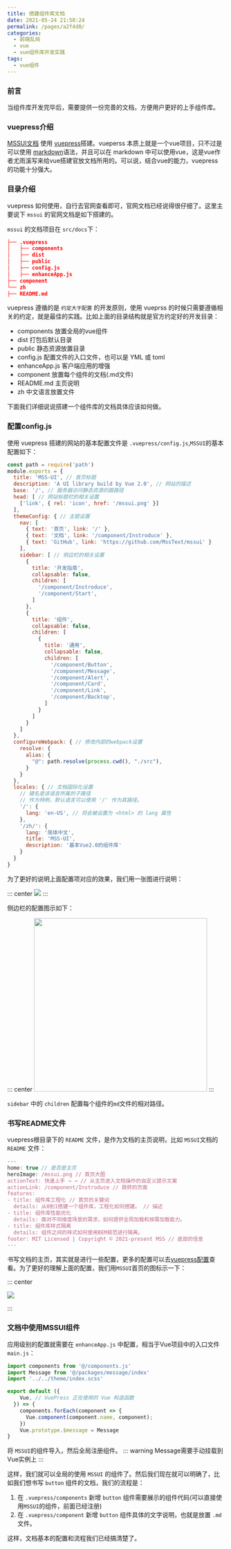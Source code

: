 ```yaml
---
title: 搭建组件库文档
date: 2021-05-24 21:58:24
permalink: /pages/a2f4d0/
categories:
  - 前端乱炖
  - vue
  - vue组件库开发实践
tags:
  - vue组件
---
```

### 前言
当组件库开发完毕后，需要提供一份完善的文档，方便用户更好的上手组件库。

### vuepress介绍
[MSSUI文档](https://mssui-ahwzcr277-msstext.vercel.app/) 使用 [vuepress](https://vuepress.vuejs.org/zh/guide/#%E5%AE%83%E6%98%AF%E5%A6%82%E4%BD%95%E5%B7%A5%E4%BD%9C%E7%9A%84)搭建。vueperss 本质上就是一个vue项目，只不过是可以使用 [markdown](https://www.w3cschool.cn/markdownyfsm/markdownyfsm-odm6256r.html)语法，并且可以在 markdown 中可以使用vue，这是vue作者尤雨溪写来给vue搭建官放文档所用的。可以说，结合vue的能力，vuepress 的功能十分强大。
### 目录介绍
vuepress 如何使用，自行去官网查看即可，官网文档已经说得很仔细了。这里主要说下 `mssui` 的官网文档是如下搭建的。

`mssui` 的文档项目在 `src/docs`下：

```json
├── .vuepress
│   ├── components
│   ├── dist
│   ├── public
│   ├── config.js
│   ├── enhanceApp.js
├── component
└── zh
├── README.md
```

vuepress 遵循的是 `约定大于配置` 的开发原则，使用 vueprss 的时候只需要遵循相关的约定，就是最佳的实践。比如上面的目录结构就是官方约定好的开发目录：

- components 放置全局的vue组件
- dist 打包后默认目录
- public 静态资源放置目录
- config.js 配置文件的入口文件，也可以是 YML 或 toml
- enhanceApp.js 客户端应用的增强
- component 放置每个组件的文档(.md文件)
- README.md 主页说明
- zh 中文语言放置文件
  
下面我们详细说说搭建一个组件库的文档具体应该如何做。

### 配置config.js
使用 vuepress 搭建的网站的基本配置文件是 `.vuepress/config.js`,`MSSUI`的基本配置如下：

```js
const path = require('path')
module.exports = {
  title: 'MSS-UI', // 首页标题
  description: 'A UI library build by Vue 2.0', // 网站的描述
  base: '/', // 服务器访问静态资源的跟路径
  head: [ // 网站标题栏的相关设置
    ['link', { rel: 'icon', href: '/mssui.png' }]
  ],
  themeConfig: { // 主题设置
    nav: [
      { text: '首页', link: '/' },
      { text: '文档', link: '/component/Instroduce' },
      { text: 'GitHub', link: 'https://github.com/MssText/mssui' }
    ],
    sidebar: [ // 侧边栏的相关设置
      {
        title: '开发指南',
        collapsable: false,
        children: [
          '/component/Instroduce',
          '/component/Start',
        ]
      },
      {
        title: '组件',
        collapsable: false,
        children: [
          {
            title: '通用',
            collapsable: false,
            children: [
              '/component/Button',
              '/component/Message',
              '/component/Alert',
              '/component/Card',
              '/component/Link',
              '/component/Backtop',
            ]
          }
        ]
      }
    ]
  },
  configureWebpack: { // 修改内部的webpack设置
    resolve: {
      alias: {
        "@": path.resolve(process.cwd(), "./src"),
      }
    }
  },
  locales: { // 文档国际化设置
    // 键名是该语言所属的子路径
    // 作为特例，默认语言可以使用 '/' 作为其路径。
    '/': {
      lang: 'en-US', // 将会被设置为 <html> 的 lang 属性
    },
    '/zh/': {
      lang: '简体中文',
      title: 'MSS-UI',
      description: '基本Vue2.0的组件库'
    }
  }
}

```
为了更好的说明上面配置项对应的效果，我们用一张图进行说明：

::: center
<img src="https://cdn.jsdelivr.net/gh/MssText/learn@master/images/image-20210531151912435.4wq2jlkzza80.png">
:::

侧边栏的配置图示如下：

::: center
<img style="height: 400px" src="https://cdn.jsdelivr.net/gh/MssText/learn@master/images/image-20210531153149990.789gfyjnisw0.png">
:::

`sidebar` 中的 `children` 配置每个组件的`md`文件的相对路径。

### 书写README文件
vuepress根目录下的 `README` 文件，是作为文档的主页说明，比如 `MSSUI`文档的 `README` 文件：

```js
---
home: true // 是否是主页
heroImage: /mssui.png // 首页大图
actionText: 快速上手 → → // 从主页进入文档操作的自定义提示文案
actionLink: /component/Instroduce // 跳转的页面
features:
- title: 组件库工程化 // 首页的关键词
  details: 从0到1搭建一个组件库，工程化如何搭建。 // 描述
- title: 组件库性能优化
  details: 面对不同维度场景的需求，如何提供全局加载和按需加载能力。
- title: 组件库样式隔离
  details: 组件之间的样式如何使用BEM规范进行隔离。
footer: MIT Licensed | Copyright © 2021-present MSS // 底部的信息
---
```

书写文档的主页，其实就是进行一些配置，更多的配置可以去[vuepress配置](https://vuepress.vuejs.org/zh/config/)查看。为了更好的理解上面的配置，我们用`MSSUI`首页的图标示一下：

::: center

<img src="https://cdn.jsdelivr.net/gh/MssText/learn@master/images/image-20210531145926907.zk8tgr4l6fk.png">

:::

### 文档中使用MSSUI组件
应用级别的配置就需要在 `enhanceApp.js` 中配置，相当于Vue项目中的入口文件 `main.js`：

```js
import components from '@/components.js'
import Message from '@/packages/message/index'
import '../../theme/index.scss'

export default ({
    Vue, // VuePress 正在使用的 Vue 构造函数
  }) => {
    components.forEach(component => {
      Vue.component(component.name, component);
    })
    Vue.prototype.$message = Message
}
```

将 `MSSUI`的组件导入，然后全局注册组件。
::: warning
Message需要手动挂载到Vue实例上
:::

这样，我们就可以全局的使用 `MSSUI` 的组件了。然后我们现在就可以明确了，比如我们想书写 `button` 组件的文档，我们的流程是：
1. 在 `.vuepress/components` 新增 `button` 组件需要展示的组件代码(可以直接使用`MSSUI`的组件，前面已经注册)
2. 在 `.vuepress/component` 新增 `button` 组件具体的文字说明，也就是放置 `.md` 文件。

这样，文档基本的配置和流程我们已经搞清楚了。